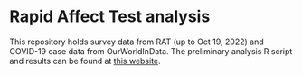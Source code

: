 # Rapid Affect Test analysis
This repository holds survey data from RAT (up to Oct 19, 2022) and COVID-19 case data from OurWorldInData. The preliminary analysis R script and results can be found at [this website](https://krislouie.github.io/RAT/).
